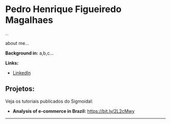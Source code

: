 <p align="center">
  <img src="" >
</p>

# Pedro Henrique Figueiredo Magalhaes 
<sub>...</sub>

about me...

**Background in:** a,b,c...

**Links:**
* [LinkedIn](https://www.linkedin.com/in/-phfm/)

## Projetos:
Veja os tutoriais publicados do Sigmoidal:

* **Analysis of e-commerce in Brazil:** https://bit.ly/2L2cMwy

---
